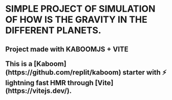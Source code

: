<h1>
  SIMPLE PROJECT OF SIMULATION OF HOW IS THE GRAVITY IN THE DIFFERENT PLANETS.
</h1>

<h2>
    <p>Project made with KABOOMJS + VITE</p>
    <p>
    This is a [Kaboom](https://github.com/replit/kaboom) starter with ⚡️ lightning fast HMR through [Vite](https://vitejs.dev/).
    </p>
</h2>

